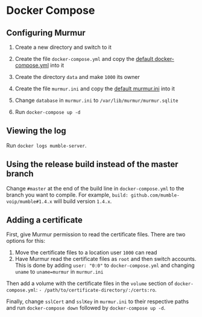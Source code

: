 # Docker Compose

## Configuring Murmur

1. Create a new directory and switch to it

2. Create the file `docker-compose.yml` and copy the [default docker-compose.yml](../scripts/docker-compose.yml) into it

3. Create the directory `data` and make `1000` its owner

4. Create the file `murmur.ini` and copy the [default murmur.ini](../scripts/murmur.ini) into it

5. Change `database` in `murmur.ini` to `/var/lib/murmur/murmur.sqlite`

6. Run `docker-compose up -d`

## Viewing the log

Run `docker logs mumble-server`.

## Using the release build instead of the master branch

Change `#master` at the end of the build line in `docker-compose.yml` to the branch you want to compile. For example, `build: github.com/mumble-voip/mumble#1.4.x` will build version `1.4.x`.

## Adding a certificate

First, give Murmur permission to read the certificate files. There are two options for this:

1. Move the certificate files to a location user `1000` can read
2. Have Murmur read the certificate files as `root` and then switch accounts. This is done by adding `user: "0:0"` to `docker-compose.yml` and changing `uname` to `uname=murmur` in `murmur.ini`

Then add a volume with the certificate files in the `volume` section of `docker-compose.yml`: `- /path/to/certificate-directory/:/certs:ro`.

Finally, change `sslCert` and `sslKey` in `murmur.ini` to their respective paths and run `docker-compose down` followed by `docker-compose up -d`.
